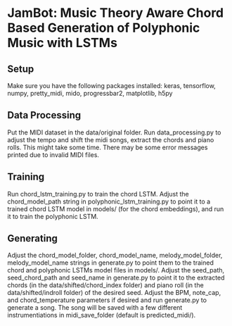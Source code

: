 # JamBot: Music Theory Aware Chord Based Generation of Polyphonic Music with LSTMs

## Setup

Make sure you have the following packages installed:
keras, tensorflow, numpy, pretty_midi, mido, progressbar2, matplotlib, h5py

## Data Processing

Put the MIDI dataset in the data/original folder.
Run data_processing.py to adjust the tempo and shift the midi songs, extract the chords and piano rolls. This might take some time.
There may be some error messages printed due to invalid MIDI files.

## Training

Run chord_lstm_training.py to train the chord LSTM.
Adjust the chord_model_path string in polyphonic_lstm_training.py to point it to a trained chord LSTM model in models/ (for the chord embeddings), and run it to train the polyphonic LSTM.

## Generating

Adjust the chord_model_folder, chord_model_name, melody_model_folder, melody_model_name strings in generate.py to point them to the trained chord and polyphonic LSTMs model files in models/.
Adjust the seed_path, seed_chord_path and seed_name in generate.py to point it to the extracted chords (in the data/shifted/chord_index folder) and piano roll (in the data/shifted/indroll folder) of the desired seed.
Adjust the BPM, note_cap, and chord_temperature parameters if desired and run generate.py to generate a song. The song will be saved with a few different instrumentiations in midi_save_folder (default is predicted_midi/).
